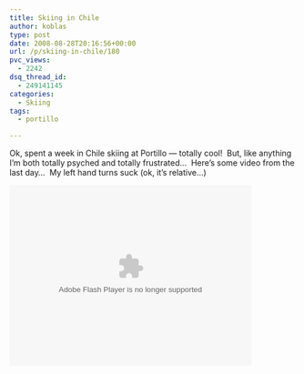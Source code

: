 ```yaml
---
title: Skiing in Chile
author: koblas
type: post
date: 2008-08-28T20:16:56+00:00
url: /p/skiing-in-chile/180
pvc_views:
  - 2242
dsq_thread_id:
  - 249141145
categories:
  - Skiing
tags:
  - portillo

---
```

Ok, spent a week in Chile skiing at Portillo &#8212; totally cool!&nbsp; But, like anything I&#8217;m both totally psyched and totally frustrated&#8230;&nbsp; Here&#8217;s some video from the last day&#8230;&nbsp; My left hand turns suck (ok, it&#8217;s relative&#8230;) 

<embed src="http://cdn.smugmug.com/ria/ShizVidz-2008080703.swf" width="425" height="318" type="application/x-shockwave-flash" allowfullscreen="true" flashvars="s=ZT0xJmk9MzYwNzk3MDg2Jms9Sld3dmEmYT01ODE5NDI2X1lCYUJ5JnU9a29ibGFzZm9ydW0=">
</embed>
